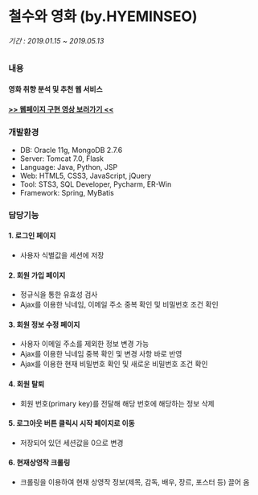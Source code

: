# 철수와 영화 (by.HYEMINSEO)
###### 기간 : 2019.01.15 ~ 2019.05.13  
### 내용
#### 영화 취향 분석 및 추천 웹 서비스

#### [>> 웹페이지 구현 영상 보러가기 <<](https://www.youtube.com/watch?v=ChMTVMZCoW0&t=11s)
### 개발환경
-	DB: Oracle 11g, MongoDB 2.7.6
-	Server: Tomcat 7.0, Flask
-	Language: Java, Python, JSP
-	Web: HTML5, CSS3, JavaScript, jQuery
-	Tool: STS3, SQL Developer, Pycharm, ER-Win
-	Framework: Spring, MyBatis


### 담당기능
#### 1. 로그인 페이지
- 사용자 식별값을 세션에 저장

#### 2. 회원 가입 페이지
- 정규식을 통한 유효성 검사
- Ajax를 이용한 닉네임, 이메일 주소 중복 확인 및 비밀번호 조건 확인

#### 3. 회원 정보 수정 페이지
- 사용자 이메일 주소를 제외한 정보 변경 가능
- Ajax를 이용한 닉네임 중복 확인 및 변경 사항 바로 반영
- Ajax를 이용한 현재 비밀번호 확인 및 새로운 비밀번호 조건 확인

#### 4. 회원 탈퇴
- 회원 번호(primary key)를 전달해 해당 번호에 해당하는 정보 삭제
 
#### 5. 로그아웃 버튼 클릭시 시작 페이지로 이동
- 저장되어 있던 세션값을 0으로 변경

#### 6. 현재상영작 크롤링
- 크롤링을 이용하여 현재 상영작 정보(제목, 감독, 배우, 장르, 포스터 등) 끌어 옴 
